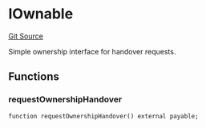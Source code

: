 # IOwnable
[Git Source](https://github.com/NaniDAO/accounts/blob/4fa25bf2c7729a2efb0aebee862ab87efef9e09e/src/ownership/Keys.sol)

Simple ownership interface for handover requests.


## Functions
### requestOwnershipHandover


```solidity
function requestOwnershipHandover() external payable;
```

